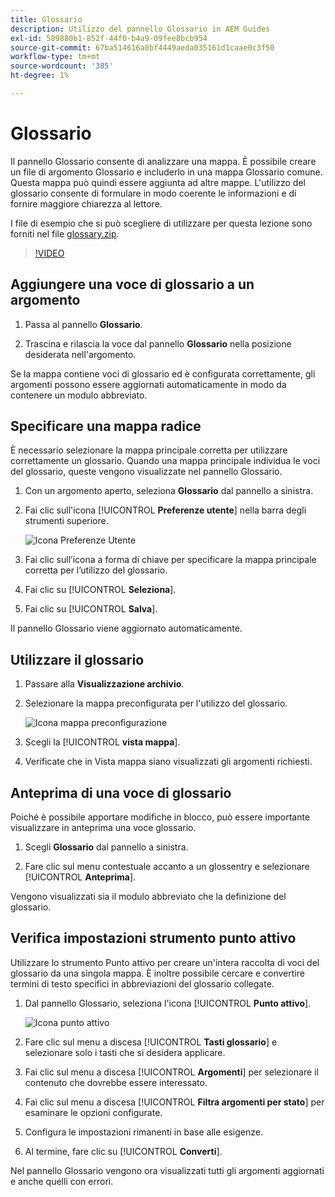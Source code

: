 ```yaml
---
title: Glossario
description: Utilizzo del pannello Glossario in AEM Guides
exl-id: 509880b1-852f-44f0-b4a9-09fee8bcb954
source-git-commit: 67ba514616a0bf4449aeda035161d1caae0c3f50
workflow-type: tm+mt
source-wordcount: '385'
ht-degree: 1%

---
```


# Glossario

Il pannello Glossario consente di analizzare una mappa. È possibile creare un file di argomento Glossario e includerlo in una mappa Glossario comune. Questa mappa può quindi essere aggiunta ad altre mappe. L&#39;utilizzo del glossario consente di formulare in modo coerente le informazioni e di fornire maggiore chiarezza al lettore.

I file di esempio che si può scegliere di utilizzare per questa lezione sono forniti nel file [glossary.zip](assets/glossary.zip).

>[!VIDEO](https://video.tv.adobe.com/v/342765?quality=12&learn=on)

## Aggiungere una voce di glossario a un argomento

1. Passa al pannello **Glossario**.

1. Trascina e rilascia la voce dal pannello **Glossario** nella posizione desiderata nell&#39;argomento.

Se la mappa contiene voci di glossario ed è configurata correttamente, gli argomenti possono essere aggiornati automaticamente in modo da contenere un modulo abbreviato.

## Specificare una mappa radice

È necessario selezionare la mappa principale corretta per utilizzare correttamente un glossario. Quando una mappa principale individua le voci del glossario, queste vengono visualizzate nel pannello Glossario.

1. Con un argomento aperto, seleziona **Glossario** dal pannello a sinistra.

1. Fai clic sull&#39;icona [!UICONTROL **Preferenze utente**] nella barra degli strumenti superiore.

   ![Icona Preferenze Utente](images/reuse/user-prefs-icon.png)

1. Fai clic sull’icona a forma di chiave per specificare la mappa principale corretta per l’utilizzo del glossario.

1. Fai clic su [!UICONTROL **Seleziona**].

1. Fai clic su [!UICONTROL **Salva**].

Il pannello Glossario viene aggiornato automaticamente.

## Utilizzare il glossario

1. Passare alla **Visualizzazione archivio**.

1. Selezionare la mappa preconfigurata per l&#39;utilizzo del glossario.

   ![Icona mappa preconfigurazione](images/lesson-10/preconfig-map.png)

1. Scegli la [!UICONTROL **vista mappa**].

1. Verificate che in Vista mappa siano visualizzati gli argomenti richiesti.

## Anteprima di una voce di glossario

Poiché è possibile apportare modifiche in blocco, può essere importante visualizzare in anteprima una voce glossario.

1. Scegli **Glossario** dal pannello a sinistra.

1. Fare clic sul menu contestuale accanto a un glossentry e selezionare [!UICONTROL **Anteprima**].

Vengono visualizzati sia il modulo abbreviato che la definizione del glossario.

## Verifica impostazioni strumento punto attivo

Utilizzare lo strumento Punto attivo per creare un&#39;intera raccolta di voci del glossario da una singola mappa. È inoltre possibile cercare e convertire termini di testo specifici in abbreviazioni del glossario collegate.

1. Dal pannello Glossario, seleziona l&#39;icona [!UICONTROL **Punto attivo**].

   ![Icona punto attivo](images/lesson-10/hotspot-icon.png)

1. Fare clic sul menu a discesa [!UICONTROL **Tasti glossario**] e selezionare solo i tasti che si desidera applicare.

1. Fai clic sul menu a discesa [!UICONTROL **Argomenti**] per selezionare il contenuto che dovrebbe essere interessato.

1. Fai clic sul menu a discesa [!UICONTROL **Filtra argomenti per stato**] per esaminare le opzioni configurate.

1. Configura le impostazioni rimanenti in base alle esigenze.

1. Al termine, fare clic su [!UICONTROL **Converti**].

Nel pannello Glossario vengono ora visualizzati tutti gli argomenti aggiornati e anche quelli con errori.
